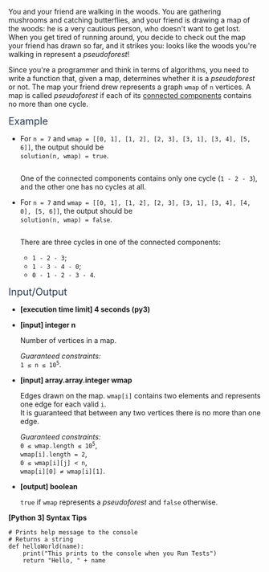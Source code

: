 <p>You and your friend are walking in the woods. You are gathering mushrooms and catching butterflies, and your friend is drawing a map of the woods: he is a very cautious person, who doesn't want to get lost. When you get tired of running around, you decide to check out the map your friend has drawn so far, and it strikes you: looks like the woods you're walking in represent a <em>pseudoforest</em>!</p>
<p>Since you're a programmer and think in terms of algorithms, you need to write a function that, given a map, determines whether it is a <em>pseudoforest</em> or not. The map your friend drew represents a graph <code>wmap</code> of <code>n</code> vertices. A map is called <em>pseudoforest</em> if each of its <a href="keyword://connected-component" target="_blank">connected components</a> contains no more than one cycle.</p>
<p><span class="markdown--header" style="color:#2b3b52;font-size:1.4em">Example</span></p>
<ul>
<li>
<p>For <code>n = 7</code> and <code>wmap = [[0, 1], [1, 2], [2, 3], [3, 1], [3, 4], [5, 6]]</code>, the output should be<br />
<code>solution(n, wmap) = true</code>.</p>
<p><img src="https://codesignal.s3.amazonaws.com/tasks/isPseudoforest/img/example1.png?_tm=1624357937406" alt /></p>
<p>One of the connected components contains only one cycle (<code>1 - 2 - 3</code>), and the other one has no cycles at all.</p>
</li>
<li>
<p>For <code>n = 7</code> and <code>wmap = [[0, 1], [1, 2], [2, 3], [3, 1], [3, 4], [4, 0], [5, 6]]</code>, the output should be<br />
<code>solution(n, wmap) = false</code>.</p>
<p><img src="https://codesignal.s3.amazonaws.com/tasks/isPseudoforest/img/example2.png?_tm=1624357937617" alt /></p>
<p>There are three cycles in one of the connected components:</p>
<ul>
<li><code>1 - 2 - 3</code>;</li>
<li><code>1 - 3 - 4 - 0</code>;</li>
<li><code>0 - 1 - 2 - 3 - 4</code>.</li>
</ul>
</li>
</ul>
<p><span class="markdown--header" style="color:#2b3b52;font-size:1.4em">Input/Output</span></p>
<ul>
<li>
<p><strong>[execution time limit] 4 seconds (py3)</strong></p>
</li>
<li>
<p><strong>[input] integer n</strong></p>
<p>Number of vertices in a map.</p>
<p><em>Guaranteed constraints:</em><br />
<code>1 ≤ n ≤ 10<sup>5</sup></code>.</p>
</li>
<li>
<p><strong>[input] array.array.integer wmap</strong></p>
<p>Edges drawn on the map. <code>wmap[i]</code> contains two elements and represents one edge for each valid <code>i</code>.<br />
It is guaranteed that between any two vertices there is no more than one edge.</p>
<p><em>Guaranteed constraints:</em><br />
<code>0 ≤ wmap.length ≤ 10<sup>5</sup></code>,<br />
<code>wmap[i].length = 2</code>,<br />
<code>0 ≤ wmap[i][j] &lt; n</code>,<br />
<code>wmap[i][0] ≠ wmap[i][1]</code>.</p>
</li>
<li>
<p><strong>[output] boolean</strong></p>
<p><code>true</code> if <code>wmap</code> represents a <em>pseudoforest</em> and <code>false</code> otherwise.</p>
</li>
</ul>
<p><strong>[Python 3] Syntax Tips</strong></p>
<pre><code class="language-python"><span class="hljs-comment"># Prints help message to the console</span>
<span class="hljs-comment"># Returns a string</span>
<span class="hljs-keyword">def</span> <span class="hljs-title function_">helloWorld</span>(<span class="hljs-params">name</span>):
    <span class="hljs-built_in">print</span>(<span class="hljs-string">"This prints to the console when you Run Tests"</span>)
    <span class="hljs-keyword">return</span> <span class="hljs-string">"Hello, "</span> + name

</code></pre>
